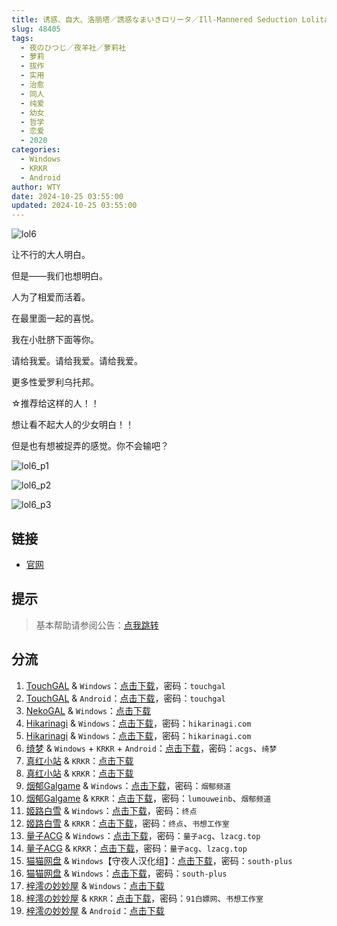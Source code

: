 ```yaml
---
title: 诱惑、自大、洛丽塔／誘惑なまいきロリータ／Ill-Mannered Seduction Lolita／诱惑自大洛丽塔／诱惑双子洛丽塔
slug: 48405
tags:
  - 夜のひつじ／夜羊社／萝莉社
  - 萝莉
  - 拔作
  - 实用
  - 治愈
  - 同人
  - 纯爱
  - 幼女
  - 哲学
  - 恋爱
  - 2020
categories:
  - Windows
  - KRKR
  - Android
author: WTY
date: 2024-10-25 03:55:00
updated: 2024-10-25 03:55:00
---
```


![lol6](https://static.saop.cc/vns/img/lol6.webp)

让不行的大人明白。

但是——我们也想明白。

人为了相爱而活着。

在最里面一起的喜悦。

我在小肚脐下面等你。

请给我爱。请给我爱。请给我爱。

更多性爱罗利乌托邦。

☆推荐给这样的人！！

想让看不起大人的少女明白！！

但是也有想被捉弄的感觉。你不会输吧？

<!--more-->

![lol6_p1](https://static.saop.cc/vns/img/lol6_p1.webp)

![lol6_p2](https://static.saop.cc/vns/img/lol6_p2.webp)

![lol6_p3](https://static.saop.cc/vns/img/lol6_p3.webp)

## 链接

- [官网](https://yorunohitsuji.xii.jp/products/lol6)

## 提示

> 基本帮助请参阅公告：[点我跳转](/)

## 分流

1. [TouchGAL](https://www.touchgal.us/) & `Windows`：[点击下载](https://pan.touchgal.net/s/xNZCO)，密码：`touchgal`
2. [TouchGAL](https://www.touchgal.us/) & `Android`：[点击下载](https://pan.touchgal.net/s/7NP6FX)，密码：`touchgal`
3. [NekoGAL](https://www.nekogal.com/) & `Windows`：[点击下载](https://pan.nekogal.top/s/q72Se)
4. [Hikarinagi](https://www.hikarinagi.net/) & `Windows`：[点击下载](https://pan.yurari.moe/s/wvMSz)，密码：`hikarinagi.com`
5. [Hikarinagi](https://www.hikarinagi.net/) & `Windows`：[点击下载](https://pan.yurari.moe/s/Kr9zfv)，密码：`hikarinagi.com`
6. [绮梦](https://acgs.one/) & `Windows` + `KRKR` + `Android`：[点击下载](https://game.acgs.one/game/89.html)，密码：`acgs`、`绮梦`
7. [真红小站](https://www.shinnku.com/) & `KRKR`：[点击下载](https://www.shinnku.com/api/download/0/krkr/%E8%AF%B1%E6%83%91%E4%B8%B6%E8%87%AA%E5%A4%A7%E4%B8%B6%E6%B4%9B%E4%B8%BD%E5%A1%94-%E8%AF%B1%E6%83%91%E5%8F%8C%E5%AD%90%E6%B4%9B%E4%B8%BD%E5%A1%94.7z)
8. [真红小站](https://www.shinnku.com/) & `KRKR`：[点击下载](https://www.shinnku.com/api/download/0/krkr/%E8%AF%B1%E6%83%91%E5%8F%8C%E5%AD%90%E6%B4%9B%E4%B8%BD%E5%A1%94.7z)
9. [烟郁Galgame](https://yanyugal.top/) & `Windows`：[点击下载](https://yanyugal.top/disk1/PC/%E5%A4%9C%E7%BE%8A%E7%A4%BE%E5%90%88%E9%9B%86)，密码：`烟郁频道`
10. [烟郁Galgame](https://yanyugal.top/) & `KRKR`：[点击下载](https://yanyugal.top/disk1/%E5%B0%8F%E5%B0%8F%E7%9A%84%E5%88%86%E4%BA%AB%EF%BC%88PC%EF%BC%86%E5%AE%89%E5%8D%93%EF%BC%89/%E5%AE%89%E5%8D%93/krkr/%E5%A4%9C%E7%BE%8A%E7%A4%BE)，密码：`lumouweinb`、`烟郁频道`
11. [姬路白雪](https://pan.jlbx.xyz/) & `Windows`：[点击下载](https://pan.jlbx.xyz/?s=%E8%AF%B1%E6%83%91%E4%B8%B6%E8%87%AA%E5%A4%A7%E4%B8%B6%E6%B4%9B%E4%B8%BD%E5%A1%94)，密码：`终点`
12. [姬路白雪](https://pan.jlbx.xyz/) & `KRKR`：[点击下载](https://pan.jlbx.xyz/?s=%E8%AF%B1%E6%83%91%E5%8F%8C%E5%AD%90%E6%B4%9B%E4%B8%BD%E5%A1%94)，密码：`终点`、`书想工作室`
13. [量子ACG](https://lzacg.org/) & `Windows`：[点击下载](https://lzacg.org/545)，密码：`量子acg`、`lzacg.top`
14. [量子ACG](https://lzacg.org/) & `KRKR`：[点击下载](https://lzacg.org/2427)，密码：`量子acg`、`lzacg.top`
15. [猫猫网盘](https://sakiko.de/) & `Windows`【守夜人汉化组】：[点击下载](https://sakiko.de/d/GalGame/SP%E5%90%8E%E7%AB%AF1%5BGalGame%E5%88%86%E5%8C%BA%5D/%E5%8D%97%2BGalGame%E6%B1%89%E5%8C%96%E5%8C%BA%E5%85%A8%E5%8C%BA%E5%A4%87%E4%BB%BD%E5%90%88%E9%9B%86%5B%E9%87%8D%E5%8E%8B%5D-%E7%A6%BB%E6%95%A3/%E7%AC%AC%E5%9B%9B%E8%BD%AE%E5%92%8C%E7%AC%AC%E4%BA%94%E8%BD%AE/%5B%E5%A4%9C%E3%81%AE%E3%81%B2%E3%81%A4%E3%81%98%5D%20%E8%AA%98%E6%83%91%E3%81%AA%E3%81%BE%E3%81%84%E3%81%8D%E3%83%AD%E3%83%AA%E3%83%BC%E3%82%BF%20%20%E8%AF%B1%E6%83%91%E4%B8%B6%E8%87%AA%E5%A4%A7%E4%B8%B6%E6%B4%9B%E4%B8%BD%E5%A1%94%20%E6%B1%89%E5%8C%96%E7%A1%AC%E7%9B%98%E7%89%88%5B%E5%AE%88%E5%A4%9C%E4%BA%BA%E6%B1%89%E5%8C%96%E7%BB%84%5D/%5B%E5%A4%9C%E3%81%AE%E3%81%B2%E3%81%A4%E3%81%98%5D%20%E8%AA%98%E6%83%91%E3%81%AA%E3%81%BE%E3%81%84%E3%81%8D%E3%83%AD%E3%83%AA%E3%83%BC%E3%82%BF%20%20%E8%AF%B1%E6%83%91%E4%B8%B6%E8%87%AA%E5%A4%A7%E4%B8%B6%E6%B4%9B%E4%B8%BD%E5%A1%94%20%E6%B1%89%E5%8C%96%E7%A1%AC%E7%9B%98%E7%89%88%5B%E5%AE%88%E5%A4%9C%E4%BA%BA%E6%B1%89%E5%8C%96%E7%BB%84%5D.rar?sign=XSR1MqeIIeDR6s2q52kOcU1G-i0d_1RQfBh9DzG-10k=:0)，密码：`south-plus`
16. [猫猫网盘](https://sakiko.de/) & `Windows`：[点击下载](https://sakiko.de/d/GalGame/SP%E5%90%8E%E7%AB%AF1%5BGalGame%E5%88%86%E5%8C%BA%5D/%E7%BB%88%E7%82%B9%E6%B1%89%E5%8C%96%E9%87%8D%E6%95%B4v2%E7%89%88-%E7%A6%BB%E6%95%A3/%E6%9C%AC%E4%BD%93-Part2/%5B%E5%A4%9C%E3%81%AE%E3%81%B2%E3%81%A4%E3%81%98%5D%20%E8%AA%98%E6%83%91%E3%81%AA%E3%81%BE%E3%81%84%E3%81%8D%E3%83%AD%E3%83%AA%E3%83%BC%E3%82%BF%20%E8%AF%B1%E6%83%91%E4%B8%B6%E8%87%AA%E5%A4%A7%E4%B8%B6%E6%B4%9B%E4%B8%BD%E5%A1%94.rar?sign=R3ROnnkzG9-KHnfM0t6xfDN6Bn5cFbAYt7U4LnNBAmE=:0)，密码：`south-plus`
17. [梓澪の妙妙屋](https://zi0.cc/) & `Windows`：[点击下载](https://zi0.cc/d/%60%E3%80%90%E5%90%88%E9%9B%86%E7%B3%BB%E5%88%97%E3%80%91/%E5%8D%97%2BGalGame%E6%B1%89%E5%8C%96%E5%8C%BA%E5%85%A8%E5%8C%BA%E8%B5%84%E6%BA%90%E5%A4%87%E4%BB%BD/1/02/%5B%E5%A4%9C%E3%81%AE%E3%81%B2%E3%81%A4%E3%81%98%5D%20%E8%AA%98%E6%83%91%E3%81%AA%E3%81%BE%E3%81%84%E3%81%8D%E3%83%AD%E3%83%AA%E3%83%BC%E3%82%BF%20%20%E8%AF%B1%E6%83%91%E4%B8%B6%E8%87%AA%E5%A4%A7%E4%B8%B6%E6%B4%9B%E4%B8%BD%E5%A1%94%20%E6%B1%89%E5%8C%96%E7%A1%AC%E7%9B%98%E7%89%88%5B%E5%AE%88%E5%A4%9C%E4%BA%BA%E6%B1%89%E5%8C%96%E7%BB%84%5D.zip?sign=jox7s2ZVRA2LE7ovV1UDBddQnJl0s-m4v0vpRpS_SOQ=:0)
18. [梓澪の妙妙屋](https://zi0.cc/) & `KRKR`：[点击下载](https://zi0.cc/d/%60%E3%80%90%E5%BD%92%20%E6%A1%A3%E3%80%91/%E3%80%90KRKR%E5%90%88%E9%9B%86%E3%80%91/2/%E8%AF%B1%E6%83%91%E5%8F%8C%E5%AD%90%E6%B4%9B%E4%B8%BD%E5%A1%94.exe?sign=MdFCdZegxeyXtCfDKdQfwLzVKoPlJlptjEouGScOIfQ=:0)，密码：`91白嫖网`、`书想工作室`
19. [梓澪の妙妙屋](https://zi0.cc/) & `Android`：[点击下载](https://zi0.cc/d/%60%E3%80%90%E5%BD%92%20%E6%A1%A3%E3%80%91/%E3%80%90%E5%AE%89%E5%8D%93%E5%90%88%E9%9B%86%E3%80%91/007/%E8%AF%B1%E6%83%91%E8%87%AA%E5%A4%A7%E6%B4%9B%E4%B8%BD%E5%A1%94.apk?sign=F1xvscEu8cUn-Dg74KFWt_s4Axq2Q64leFaX21nwbCo=:0)
